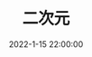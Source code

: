---
title: 二次元
date: 2022-1-15 22:00:00
updated: 2022-1-15 22:00:00
banner: <meta name="referrer" content="no-referrer"/>
layout: gallery
photos:
  - src: https://i0.hdslb.com/bfs/album/8b4f3587678175b171949626eb778035298d377a.png
  - src: https://i1.hdslb.com/bfs/album/ba15eacfc7cf11afbf14ddae0ba644665b9ddb00.jpg
  - src: https://i2.hdslb.com/bfs/album/8166fbcae0cfd987c32837ecdb73a18acb615c40.jpg
  - src: https://s1.hdslb.com/bfs/album/bff2789e31df166629305a3d6e8877157fa6ad47.jpg
  - src: https://i0.hdslb.com/bfs/album/0d5f329edc19e48ed1b4f3e50c78a9fb1d00ef56.jpg
  - src: https://i1.hdslb.com/bfs/album/f6e70754274a40683b9f55d8fd8182b85403c32a.jpg
  - src: https://i2.hdslb.com/bfs/album/64e4e8ede416de7a899b7395fe3ac4d13ec18ca4.jpg
  - src: https://s1.hdslb.com/bfs/album/252546ba8957e8f3ca48674c62973a27777772c4.jpg
  - src: https://i0.hdslb.com/bfs/album/ac3f77ce154247a1d5dff76275a0e97a0c536457.jpg
  - src: https://i1.hdslb.com/bfs/album/c7adfadca9faeba1b1013cf01619ae18e4839c3e.jpg
  - src: https://i2.hdslb.com/bfs/album/4c7bddfdbce42e449cb7ab51763d49d3c0a04588.png
  - src: https://s1.hdslb.com/bfs/album/0e57c4a5c52d5517f03c32dd8a1e02dc72f35dfd.jpg
  - src: https://i0.hdslb.com/bfs/album/d441572f61322eda19093cbcce52dc0a8c3eb664.jpg
  - src: https://i1.hdslb.com/bfs/album/3053ba0a4b87ccafd2d4972c719f7ac3835065d2.png
  - src: https://i2.hdslb.com/bfs/album/d4745fd6ddb1449764d0e7bf2477668f3f8f7d06.jpg
  - src: https://s1.hdslb.com/bfs/album/7ac2a3d7490a925e70b7ff9b1ef1676df8bde111.png
  - src: https://i0.hdslb.com/bfs/album/9087857d5904f3b5056673c9a9879516a1b452b0.png
  - src: https://i1.hdslb.com/bfs/album/e0c73a70de76c56314a1ea7c05ba235d64349130.png
  - src: https://i2.hdslb.com/bfs/album/20e5d5f941964ddcbe3f6f02d7b179bb74499609.png
  - src: https://s1.hdslb.com/bfs/album/207206fd9dc1bb09ba5af896a3aa43c16c804d9b.png
  - src: https://i0.hdslb.com/bfs/album/4ab8489c6b0370e1158150e9f0b3e5a606e83d93.jpg
  - src: https://i1.hdslb.com/bfs/album/492dc6d65ad42abb4a99574c3afe3cf6f85f66da.jpg
  - src: https://i2.hdslb.com/bfs/album/f3d768fc926468e18a32c172b4f844918177ba61.jpg
  - src: https://s1.hdslb.com/bfs/album/1e50df60436dc6cae5d6587f0a0c75358f747998.jpg
  - src: https://i0.hdslb.com/bfs/album/78456546936836e3115325318fe9624c5584d97e.jpg
  - src: https://i1.hdslb.com/bfs/album/cb931a06c4fa5d16084a9a82cc5c36b34c857b5b.jpg
  - src: https://i2.hdslb.com/bfs/album/14dd1ec00832b7ffa6f7020c1cacb20e2d1c7609.jpg
  - src: https://s1.hdslb.com/bfs/album/1b1fdf974717f9654a93cf039bcf97f03fb60b6f.jpg
  - src: https://i0.hdslb.com/bfs/album/c7f194fd2bc03d0918f63568458e466f5d5e0acb.jpg
  - src: https://i1.hdslb.com/bfs/album/a06f431b8a78e336c25a463a3746a89c381cf2fe.jpg
  - src: https://i2.hdslb.com/bfs/album/fca9a9fc61bfb0cb825821513984e7c660df89ad.jpg
  - src: https://s1.hdslb.com/bfs/album/25b6b7198c4b432b0738b6f29fb37432954dc5a2.jpg
  - src: https://i0.hdslb.com/bfs/album/0b65be1dfa842faef07e14caf93e7bf1778b710a.jpg
  - src: https://s1.hdslb.com/bfs/album/679c59c88a57394e3e843710fcc979c1d1ced7fb.jpg
---